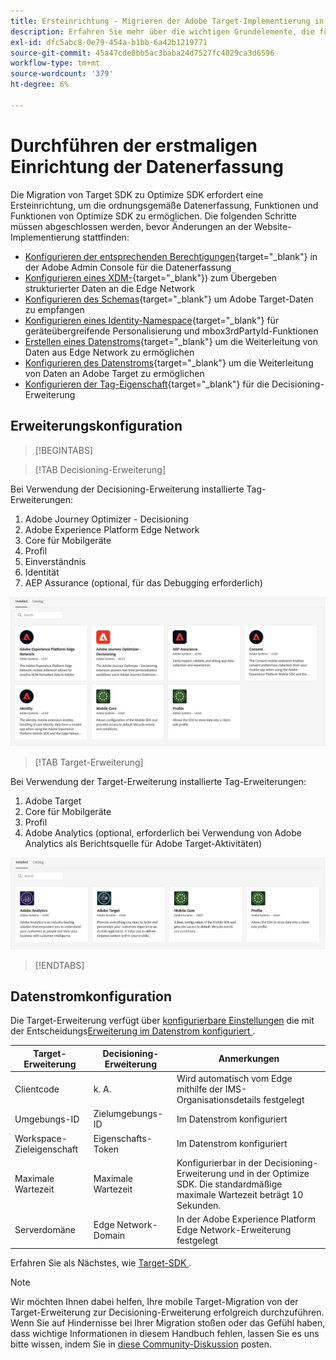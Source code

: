 ```yaml
---
title: Ersteinrichtung - Migrieren der Adobe Target-Implementierung in Ihrer Mobile App zur Erweiterung Adobe Journey Optimizer - Decisioning
description: Erfahren Sie mehr über die wichtigen Grundelemente, die für Ihre Implementierung von Platform Web SDK erforderlich sind, und richten Sie sie ein
exl-id: dfc5abc8-0e79-454a-b1bb-6a42b1219771
source-git-commit: 45a47cde8bb5ac3baba24d7527fc4029ca3d6596
workflow-type: tm+mt
source-wordcount: '379'
ht-degree: 6%

---
```


# Durchführen der erstmaligen Einrichtung der Datenerfassung

Die Migration von Target SDK zu Optimize SDK erfordert eine Ersteinrichtung, um die ordnungsgemäße Datenerfassung, Funktionen und Funktionen von Optimize SDK zu ermöglichen. Die folgenden Schritte müssen abgeschlossen werden, bevor Änderungen an der Website-Implementierung stattfinden:

- [Konfigurieren der entsprechenden Berechtigungen](https://experienceleague.adobe.com/en/docs/platform-learn/implement-web-sdk/overview#permissions){target="_blank"} in der Adobe Admin Console für die Datenerfassung
- [Konfigurieren eines XDM-](https://experienceleague.adobe.com/en/docs/platform-learn/implement-mobile-sdk/initial-configuration/create-schema){target="_blank"}) zum Übergeben strukturierter Daten an die Edge Network
- [Konfigurieren des Schemas](https://experienceleague.adobe.com/en/docs/platform-learn/implement-mobile-sdk/experience-cloud/target#update-your-schema){target="_blank"} um Adobe Target-Daten zu empfangen
- [Konfigurieren eines Identity-Namespace](https://experienceleague.adobe.com/en/docs/platform-learn/implement-mobile-sdk/app-implementation/identity#set-up-a-custom-identity-namespace){target="_blank"} für geräteübergreifende Personalisierung und mbox3rdPartyId-Funktionen
- [Erstellen eines Datenstroms](https://experienceleague.adobe.com/en/docs/platform-learn/implement-mobile-sdk/initial-configuration/create-datastream){target="_blank"} um die Weiterleitung von Daten aus Edge Network zu ermöglichen
- [Konfigurieren des Datenstroms](https://experienceleague.adobe.com/en/docs/platform-learn/implement-mobile-sdk/experience-cloud/target#update-datastream-configuration){target="_blank"} um die Weiterleitung von Daten an Adobe Target zu ermöglichen
- [Konfigurieren der Tag-Eigenschaft](https://experienceleague.adobe.com/en/docs/platform-learn/implement-mobile-sdk/experience-cloud/target#install-adobe-journey-optimizer---decisioning-tags-extension){target="_blank"} für die Decisioning-Erweiterung

## Erweiterungskonfiguration

>[!BEGINTABS]

>[!TAB Decisioning-Erweiterung]

Bei Verwendung der Decisioning-Erweiterung installierte Tag-Erweiterungen:

1. Adobe Journey Optimizer - Decisioning
1. Adobe Experience Platform Edge Network
1. Core für Mobilgeräte
1. Profil
1. Einverständnis
1. Identität
1. AEP Assurance (optional, für das Debugging erforderlich)

![Tag-Erweiterungen bei Verwendung der Decisioning-Erweiterung installiert](assets/tag-extensions-decisioning.png)

>[!TAB Target-Erweiterung]

Bei Verwendung der Target-Erweiterung installierte Tag-Erweiterungen:

1. Adobe Target
1. Core für Mobilgeräte
1. Profil
1. Adobe Analytics (optional, erforderlich bei Verwendung von Adobe Analytics als Berichtsquelle für Adobe Target-Aktivitäten)

![Bei Verwendung der Target-Erweiterung installierte Tag-Erweiterungen](assets/tag-extensions-target.png)

>[!ENDTABS]

## Datenstromkonfiguration

Die Target-Erweiterung verfügt über [konfigurierbare Einstellungen](https://developer.adobe.com/client-sdks/solution/adobe-target/#configure-the-target-extension-in-the-data-collection-ui) die mit der Entscheidungs[Erweiterung im Datenstrom konfiguriert ](https://developer.adobe.com/client-sdks/edge/adobe-journey-optimizer-decisioning/#adobe-experience-platform-data-collection-setup).

| Target-Erweiterung | Decisioning-Erweiterung | Anmerkungen |
| --- | --- | --- | 
| Clientcode | k. A. | Wird automatisch vom Edge mithilfe der IMS-Organisationsdetails festgelegt |
| Umgebungs-ID | Zielumgebungs-ID | Im Datenstrom konfiguriert |
| Workspace-Zieleigenschaft | Eigenschafts-Token | Im Datenstrom konfiguriert |
| Maximale Wartezeit | Maximale Wartezeit | Konfigurierbar in der Decisioning-Erweiterung und in der Optimize SDK. Die standardmäßige maximale Wartezeit beträgt 10 Sekunden. |
| Serverdomäne | Edge Network-Domain | In der Adobe Experience Platform Edge Network-Erweiterung festgelegt |

Erfahren Sie als Nächstes, wie [ Target-SDK ](replace-sdk.md).

>[!NOTE]
>
>Wir möchten Ihnen dabei helfen, Ihre mobile Target-Migration von der Target-Erweiterung zur Decisioning-Erweiterung erfolgreich durchzuführen. Wenn Sie auf Hindernisse bei Ihrer Migration stoßen oder das Gefühl haben, dass wichtige Informationen in diesem Handbuch fehlen, lassen Sie es uns bitte wissen, indem Sie in [diese Community-Diskussion](https://experienceleaguecommunities.adobe.com/t5/adobe-experience-platform-data/tutorial-discussion-migrate-target-from-at-js-to-web-sdk/m-p/575587#M463) posten.
